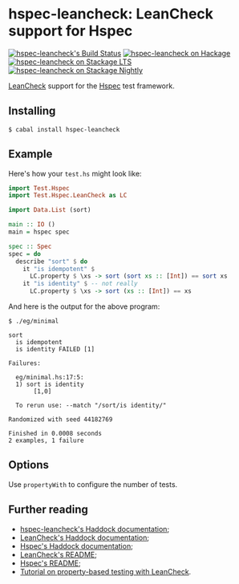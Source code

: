 hspec-leancheck: LeanCheck support for Hspec
============================================

[![hspec-leancheck's Build Status][build-status]][build-log]
[![hspec-leancheck on Hackage][hackage-version]][hspec-leancheck-on-hackage]
[![hspec-leancheck on Stackage LTS][stackage-lts-badge]][hspec-leancheck-on-stackage-lts]
[![hspec-leancheck on Stackage Nightly][stackage-nightly-badge]][hspec-leancheck-on-stackage-nightly]

[LeanCheck] support for the [Hspec] test framework.


Installing
----------

    $ cabal install hspec-leancheck


Example
-------

Here's how your `test.hs` might look like:

```haskell
import Test.Hspec
import Test.Hspec.LeanCheck as LC

import Data.List (sort)

main :: IO ()
main = hspec spec

spec :: Spec
spec = do
  describe "sort" $ do
    it "is idempotent" $
      LC.property $ \xs -> sort (sort xs :: [Int]) == sort xs
    it "is identity" $ -- not really
      LC.property $ \xs -> sort (xs :: [Int]) == xs
```

And here is the output for the above program:

```
$ ./eg/minimal

sort
  is idempotent
  is identity FAILED [1]

Failures:

  eg/minimal.hs:17:5: 
  1) sort is identity
       [1,0]

  To rerun use: --match "/sort/is identity/"

Randomized with seed 44182769

Finished in 0.0008 seconds
2 examples, 1 failure
```


Options
-------

Use `propertyWith` to configure the number of tests.


Further reading
---------------

* [hspec-leancheck's Haddock documentation];
* [LeanCheck's Haddock documentation];
* [Hspec's Haddock documentation];
* [LeanCheck's README];
* [Hspec's README];
* [Tutorial on property-based testing with LeanCheck].

[hspec-leancheck's Haddock documentation]: https://hackage.haskell.org/package/hspec-leancheck/docs/Test-Hspec-LeanCheck.html
[LeanCheck's Haddock documentation]: https://hackage.haskell.org/package/leancheck/docs/Test-LeanCheck.html
[Hspec's Haddock documentation]: https://hackage.haskell.org/package/hspec/docs/Test-Hspec.html
[LeanCheck's README]: https://github.com/rudymatela/leancheck#readme
[Hspec's README]: https://github.com/hspec/hspec#readme
[tutorial on property-based testing with LeanCheck]: https://github.com/rudymatela/leancheck/blob/master/doc/tutorial.md

[Hspec]:     https://hspec.github.io/
[LeanCheck]: https://github.com/rudymatela/leancheck

[build-status]: https://travis-ci.org/rudymatela/hspec-leancheck.svg?branch=master
[build-log]:    https://travis-ci.org/rudymatela/hspec-leancheck
[hackage-version]: https://img.shields.io/hackage/v/hspec-leancheck.svg
[hspec-leancheck-on-hackage]: https://hackage.haskell.org/package/hspec-leancheck
[stackage-lts-badge]:                  http://stackage.org/package/hspec-leancheck/badge/lts
[stackage-nightly-badge]:              http://stackage.org/package/hspec-leancheck/badge/nightly
[hspec-leancheck-on-stackage]:         http://stackage.org/package/hspec-leancheck
[hspec-leancheck-on-stackage-lts]:     http://stackage.org/lts/package/hspec-leancheck
[hspec-leancheck-on-stackage-nightly]: http://stackage.org/nightly/package/hspec-leancheck
